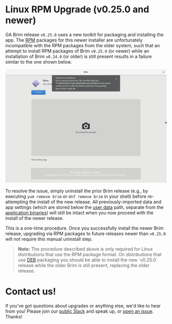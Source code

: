 # Linux RPM Upgrade (v0.25.0 and newer)

GA Brim release `v0.25.0` uses a new toolkit for packaging and installing the
app. The [RPM](https://en.wikipedia.org/wiki/RPM_Package_Manager) packages
for this newer installer are unfortunately incompatible with the RPM packages
from the older system, such that an attempt to install RPM packages of Brim
`v0.25.0` (or newer) while an installation of Brim `v0.24.0` (or older) is
still present results in a failure similar to the one shown below.

![RPM unable to install](media/RPM-unable-to-install.png)

To resolve the issue, simply uninstall the prior Brim release (e.g., by
executing `yum remove brim` or `dnf remove brim` in your shell) before
re-attempting the install of the new release. All previously-imported data and
app settings (which are stored below the [user data](https://github.com/philrz/scratchwiki/wiki/Filesystem-Paths#user-data-all-versions)
path, separate from the [application binaries](https://github.com/philrz/scratchwiki/wiki/Filesystem-Paths#application-binaries-v0250))
will still be intact when you now proceed with the install of the newer release.

This is a one-time procedure. Once you successfully install the newer Brim
release, upgrading via RPM packages to future releases newer than `v0.25.0`
will not require this manual uninstall step.

> **Note:** The procedure described above is _only_ required for Linux
> distributions that use the RPM package format. On distributions that
> use [DEB](https://en.wikipedia.org/wiki/Deb_(file_format)) packaging you
> should be able to install the new `v0.25.0` release while the older Brim is
> still present, replacing the older release.

# Contact us!

If you've got questions about upgrades or anything else, we'd like to hear
from you! Please join our [public Slack](https://www.brimsecurity.com/join-slack/)
and speak up, or [open an issue](https://github.com/philrz/scratchwiki/wiki/Troubleshooting#opening-an-issue). Thanks!

